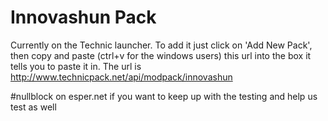 Innovashun Pack
===============

Currently on the Technic launcher. 
To add it just click on 'Add New Pack', then copy and paste (ctrl+v for the windows users) this url into the box it tells you to paste it in. 
The url is http://www.technicpack.net/api/modpack/innovashun

#nullblock on esper.net if you want to keep up with the testing and help us test as well
